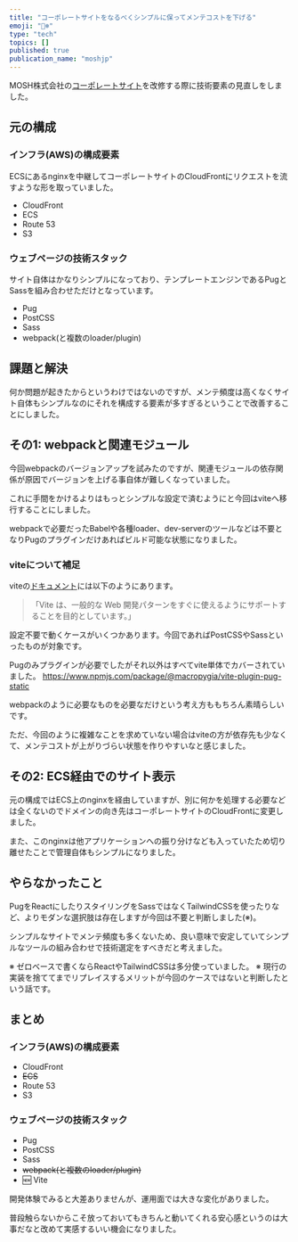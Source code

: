 ```yaml
---
title: "コーポレートサイトをなるべくシンプルに保ってメンテコストを下げる"
emoji: "🐻‍❄️"
type: "tech"
topics: []
published: true
publication_name: "moshjp"
---
```


MOSH株式会社の[コーポレートサイト](https://corp.mosh.jp/)を改修する際に技術要素の見直しをしました。

## 元の構成

### インフラ(AWS)の構成要素

ECSにあるnginxを中継してコーポレートサイトのCloudFrontにリクエストを流すような形を取っていました。

- CloudFront
- ECS
- Route 53
- S3

### ウェブページの技術スタック

サイト自体はかなりシンプルになっており、テンプレートエンジンであるPugとSassを組み合わせただけとなっています。

- Pug
- PostCSS
- Sass
- webpack(と複数のloader/plugin)

## 課題と解決

何か問題が起きたからというわけではないのですが、メンテ頻度は高くなくサイト自体もシンプルなのにそれを構成する要素が多すぎるということで改善することにしました。

## その1: webpackと関連モジュール

今回webpackのバージョンアップを試みたのですが、関連モジュールの依存関係が原因でバージョンを上げる事自体が難しくなっていました。

これに手間をかけるよりはもっとシンプルな設定で済むようにと今回はviteへ移行することにしました。

webpackで必要だったBabelや各種loader、dev-serverのツールなどは不要となりPugのプラグインだけあればビルド可能な状態になりました。

### viteについて補足

viteの[ドキュメント](https://ja.vitejs.dev/plugins/)には以下のようにあります。

> 「Vite は、一般的な Web 開発パターンをすぐに使えるようにサポートすることを目的としています。」

設定不要で動くケースがいくつかあります。今回であればPostCSSやSassといったものが対象です。

Pugのみプラグインが必要でしたがそれ以外はすべてvite単体でカバーされていました。
https://www.npmjs.com/package/@macropygia/vite-plugin-pug-static

webpackのように必要なものを必要なだけという考え方ももちろん素晴らしいです。

ただ、今回のように複雑なことを求めていない場合はviteの方が依存先も少なくて、メンテコストが上がりづらい状態を作りやすいなと感じました。

## その2: ECS経由でのサイト表示

元の構成ではECS上のnginxを経由していますが、別に何かを処理する必要などは全くないのでドメインの向き先はコーポレートサイトのCloudFrontに変更しました。

また、このnginxは他アプリケーションへの振り分けなども入っていたため切り離せたことで管理自体もシンプルになりました。

## やらなかったこと

PugをReactにしたりスタイリングをSassではなくTailwindCSSを使ったりなど、よりモダンな選択肢は存在しますが今回は不要と判断しました(※)。

シンプルなサイトでメンテ頻度も多くないため、良い意味で安定していてシンプルなツールの組み合わせで技術選定をすべきだと考えました。

※ ゼロベースで書くならReactやTailwindCSSは多分使っていました。
※ 現行の実装を捨ててまでリプレイスするメリットが今回のケースではないと判断したという話です。

## まとめ
### インフラ(AWS)の構成要素

- CloudFront
- ~~ECS~~
- Route 53
- S3

### ウェブページの技術スタック

- Pug
- PostCSS
- Sass
- ~~webpack(と複数のloader/plugin)~~
- 🆕 Vite

開発体験でみると大差ありませんが、運用面では大きな変化がありました。

普段触らないからこそ放っておいてもきちんと動いてくれる安心感というのは大事だなと改めて実感するいい機会になりました。

